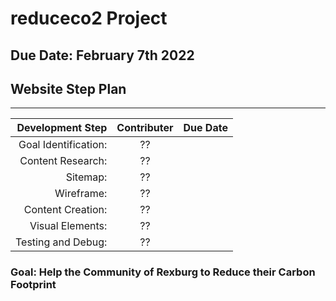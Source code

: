 # reduceco2 Project
## Due Date: February 7th 2022

## Website Step Plan
---

| Development Step     | Contributer   | Due Date  |
| -------------------: |:-------------:|:---------:|
| Goal Identification: | ??            |           |
| Content Research:    | ??            |           |
| Sitemap:             | ??            |           |
| Wireframe:           | ??            |           |
| Content Creation:    | ??            |           |
| Visual Elements:     | ??            |           |
| Testing and Debug:   | ??            |           |

### Goal: Help the Community of Rexburg to Reduce their Carbon Footprint